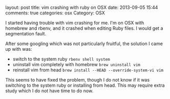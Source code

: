 layout: post
title: vim crashing with ruby on OSX
date: 2013-09-05 15:44
comments: true
categories: osx
Category: OSX

I started having trouble with vim crashing for me. I'm on OSX with homebrew and rbenv, and it crashed when editing Ruby files. I would get a segmentation fault. 

After some googling which was not particularly fruitful, the solution I came up with was:

* switch to the system ruby `rbenv shell system`
* uninstall vim completely with homebrew `brew uninstall vim`
* reinstall vim from head `brew install --HEAD --override-system-vi vim`

This seems to have fixed the problem, though I do not know if it was switching to the system ruby or installing from head. This may require extra study which I do not have time to do now.
